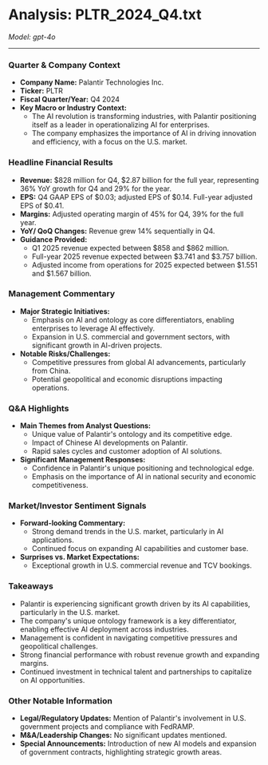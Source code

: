 # Analysis: PLTR_2024_Q4.txt

*Model: gpt-4o*

---

### Quarter & Company Context
- **Company Name:** Palantir Technologies Inc.
- **Ticker:** PLTR
- **Fiscal Quarter/Year:** Q4 2024
- **Key Macro or Industry Context:**
  - The AI revolution is transforming industries, with Palantir positioning itself as a leader in operationalizing AI for enterprises.
  - The company emphasizes the importance of AI in driving innovation and efficiency, with a focus on the U.S. market.

### Headline Financial Results
- **Revenue:** $828 million for Q4, $2.87 billion for the full year, representing 36% YoY growth for Q4 and 29% for the year.
- **EPS:** Q4 GAAP EPS of $0.03; adjusted EPS of $0.14. Full-year adjusted EPS of $0.41.
- **Margins:** Adjusted operating margin of 45% for Q4, 39% for the full year.
- **YoY/ QoQ Changes:** Revenue grew 14% sequentially in Q4.
- **Guidance Provided:**
  - Q1 2025 revenue expected between $858 and $862 million.
  - Full-year 2025 revenue expected between $3.741 and $3.757 billion.
  - Adjusted income from operations for 2025 expected between $1.551 and $1.567 billion.

### Management Commentary
- **Major Strategic Initiatives:**
  - Emphasis on AI and ontology as core differentiators, enabling enterprises to leverage AI effectively.
  - Expansion in U.S. commercial and government sectors, with significant growth in AI-driven projects.
- **Notable Risks/Challenges:**
  - Competitive pressures from global AI advancements, particularly from China.
  - Potential geopolitical and economic disruptions impacting operations.

### Q&A Highlights
- **Main Themes from Analyst Questions:**
  - Unique value of Palantir's ontology and its competitive edge.
  - Impact of Chinese AI developments on Palantir.
  - Rapid sales cycles and customer adoption of AI solutions.
- **Significant Management Responses:**
  - Confidence in Palantir's unique positioning and technological edge.
  - Emphasis on the importance of AI in national security and economic competitiveness.

### Market/Investor Sentiment Signals
- **Forward-looking Commentary:**
  - Strong demand trends in the U.S. market, particularly in AI applications.
  - Continued focus on expanding AI capabilities and customer base.
- **Surprises vs. Market Expectations:**
  - Exceptional growth in U.S. commercial revenue and TCV bookings.

### Takeaways
- Palantir is experiencing significant growth driven by its AI capabilities, particularly in the U.S. market.
- The company's unique ontology framework is a key differentiator, enabling effective AI deployment across industries.
- Management is confident in navigating competitive pressures and geopolitical challenges.
- Strong financial performance with robust revenue growth and expanding margins.
- Continued investment in technical talent and partnerships to capitalize on AI opportunities.

### Other Notable Information
- **Legal/Regulatory Updates:** Mention of Palantir's involvement in U.S. government projects and compliance with FedRAMP.
- **M&A/Leadership Changes:** No significant updates mentioned.
- **Special Announcements:** Introduction of new AI models and expansion of government contracts, highlighting strategic growth areas.